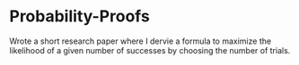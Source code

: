 # Probability-Proofs

Wrote a short research paper where I dervie a formula to maximize the likelihood of a given number of successes by choosing the number of trials.
